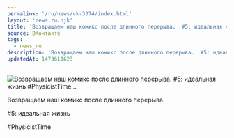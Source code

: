 ```yaml
---
permalink: '/ru/news/vk-3374/index.html'
layout: 'news.ru.njk'
title: 'Возвращаем наш комикс после длинного перерыва.  #5: идеальная жизнь    #PhysicistTime…'
source: ВКонтакте
tags:
  - news_ru
description: 'Возвращаем наш комикс после длинного перерыва.  #5: идеальная жизнь    #PhysicistTime…'
updatedAt: 1473611623
---
```

![Возвращаем наш комикс после длинного перерыва.  #5: идеальная жизнь    #PhysicistTime…](https://sun9-57.userapi.com/impf/c636128/v636128484/289b0/5JE3XrwHmlI.jpg?size=1080x1080&quality=96&proxy=1&sign=57f4b4a5c5ed785113b2a8a7aabfe9fc&c_uniq_tag=cIumXJZG8yLGG6GF6cckulfCDul7-d1UC2EpGHRhEoI&type=album)

Возвращаем наш комикс после длинного перерыва.

#5: идеальная жизнь

#PhysicistTime
